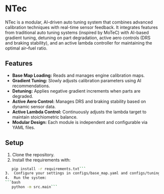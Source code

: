 # NTec

NTec is a modular, AI-driven auto tuning system that combines advanced calibration techniques with real-time sensor feedback. It integrates features from traditional auto tuning systems (inspired by MoTeC) with AI-based gradient tuning, detuning on part degradation, active aero controls (DRS and braking stability), and an active lambda controller for maintaining the optimal air–fuel ratio.

## Features

- **Base Map Loading:** Reads and manages engine calibration maps.
- **Gradient Tuning:** Slowly adjusts calibration parameters using AI recommendations.
- **Detuning:** Applies negative gradient increments when parts are degraded.
- **Active Aero Control:** Manages DRS and braking stability based on dynamic sensor data.
- **Active Lambda Control:** Continuously adjusts the lambda target to maintain stoichiometric balance.
- **Modular Design:** Each module is independent and configurable via YAML files.

## Setup

1. Clone the repository.
2. Install the requirements with:
```bash
   pip install -r requirements.txt```
3.	Configure your settings in configs/base_map.yaml and configs/tuning_config.yaml.
4.	Run the system:
```bash
   python -m src.main```
